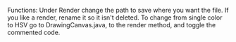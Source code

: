 Functions:
Under Render change the path to save where you want the file. 
If you like a render, rename it so it isn't deleted.
To change from single color to HSV go to DrawingCanvas.java, to the render method, and toggle the commented code. 
